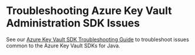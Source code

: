 # Troubleshooting Azure Key Vault Administration SDK Issues
See our [Azure Key Vault SDK Troubleshooting Guide](https://github.com/Azure/azure-sdk-for-java/blob/main/sdk/keyvault/TROUBLESHOOTING.md) to troubleshoot issues common to the Azure Key Vault SDKs for Java.